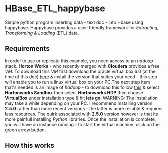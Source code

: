 # HBase_ETL_happybase
Simple python program inserting data - text doc - into Hbase using happybase. Happybase provides a user-friendly framework for *Extracting, Transforming & Loading* (ETL) data. 

## Requirements
In order to use or replicate this example, you need access to an *hadoop* stack. **Horton Works** - who recently merged with **Cloudera** provides a free *VM*. To download this *VM* first download the oracle virtual box 6.0 (at the time of this doc) [here](https://www.virtualbox.org/) & install the version that suites your need - this step will enable you to run a linux virtual box on your PC.The next step item that's needed is an image of *hadoop* - to download this follow [this](https://www.cloudera.com/downloads.html) & select **Hortonworks Sandbox** then select **Hortonworks HDP** then choose **VirtualBox** under installation type & hit **lets go**. WARNING: The installation may take a while depending on your PC. I recommend installing version **2.5.0** rather than more recent versions - the latter is more reliable & requires less resources. The quirk associated with **2.5.0** version however is that its more painfull installing *Python* libraries. Once the installation is complete, you will have an instance running - to start the virtual machine, click on the green arrow button.

## How this works
